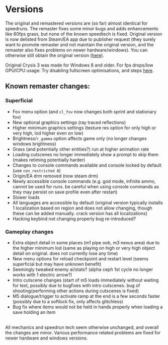 # Versions
The original and remastered versions are (so far) almost identical for speedruns. The remaster fixes some minor bugs and adds enhancements like 60fps grass, but none of the known speedtech is fixed. Original version is now delisted from Steam/EA app due to publisher request (they surely want to promote remaster and not maintain the original version, and the remaster also fixes problems on newer hardware/windows). You can otherwise still obtain the original version ([here](https://pastebin.com/kF8Uh54r)).

Original Crysis 3 was made for Windows 8 and older. For fps drops/low GPU/CPU usage: Try disabling fullscreen optimisations, and steps [here](https://www.pcgamingwiki.com/wiki/Crysis_3#Frame_rate_capped_at_100_or_64_FPS.2C_even_with_V-Sync_disabled).

## Known remaster changes:
### Superficial
* Fov menu option (and `cl_fov` now changes both sprint and stationary fov)
* New optional graphics settings (ray traced reflections)
* Higher minimum graphics settings (texture res option for only high or very high, lod higher even on low)
* Brightness/`r_gamma` option affects game only (no longer changes windows brightness)
* Grass (and potentially other entities?) run at higher animation rate
* Loading cutscenes no longer immediately show a prompt to skip them (makes retiming potentially harder)
* Changes to console commands available and console locked by default (use `con_restricted 0`)
* Origin/EA drm removed (now steam drm)
* Newly accessible console commands (e.g. god mode, infinite ammo, cannot be used for runs. be careful when using console commands as they may persist on save profile even after restart)
* Slower loads
* All languages are accessible by default (original version typically installs 1 localization based on region and does not allow changing, though these can be added manually. crack version has all localizations)
* Hacking keybind not changing properly bug re-introduced?
### Gameplay changes
* Extra object detail in some places (m1 pipe oob, m3 nexus area) due to the higher minimum lod (same as playing on high or very high object detail on original. does not currently lose any time)
* New menu options for reload checkpoint and restart level (seems superficial but may have unknown benefit)
* Seemingly tweaked enemy ai/stats? (alpha ceph 1st cycle no longer works with 1 electric arrow?)
* Intro cutscene changes (start of m5 loads immediately without waiting for text, possibly due to bugfixes with intro cutscenes. bug of shooting/performing other actions during cutscenes is fixed)
* M5 dialogue/trigger to activate ramp at the end is a few seconds faster (possibly due to a softlock fix, only affects glitchless)
* Bug fix where items would not be held in hands properly when loading a save holding an item
<br>
All mechanics and speedrun tech seem otherwise unchanged, and overall the changes are minor. Various performance related problems are fixed for newer hardware and windows versions.
